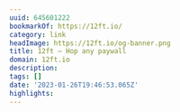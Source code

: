 ```yaml
---
uuid: 645601222
bookmarkOf: https://12ft.io/
category: link
headImage: https://12ft.io/og-banner.png
title: 12ft – Hop any paywall
domain: 12ft.io
description:
tags: []
date: '2023-01-26T19:46:53.065Z'
highlights:
---
```



